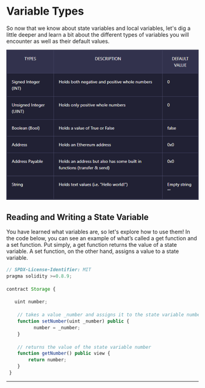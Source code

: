 # Variable Types

So now that we know about state variables and local variables, let's dig a little deeper and learn a bit about the different types of variables you will encounter as well as their default values.

![alt text](./assets/img/variable.png)

## Reading and Writing a State Variable

You have learned what variables are, so let's explore how to use them! In the code below, you can see an example of what’s called a get function and a set function. Put simply, a get function returns the value of a state variable. A set function, on the other hand, assigns a value to a state variable.

```javascript
// SPDX-License-Identifier: MIT
pragma solidity >=0.8.9;

contract Storage {

   uint number;

    // takes a value _number and assigns it to the state variable number
    function setNumber(uint _number) public {
          number = _number;
    }

    // returns the value of the state variable number
    function getNumber() public view {
        return number;
    }
 }
```

---
